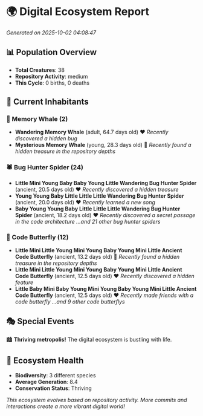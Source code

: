# 🌍 Digital Ecosystem Report
*Generated on 2025-10-02 04:08:47*

## 📊 Population Overview
- **Total Creatures**: 38
- **Repository Activity**: medium
- **This Cycle**: 0 births, 0 deaths

## 👥 Current Inhabitants

### 🐋 Memory Whale (2)
- **Wandering Memory Whale** (adult, 64.7 days old) ❤️
  *Recently discovered a hidden bug*
- **Mysterious Memory Whale** (young, 28.3 days old) 💚
  *Recently found a hidden treasure in the repository depths*

### 🕷️ Bug Hunter Spider (24)
- **Little Mini Young Baby Baby Young Little Wandering Bug Hunter Spider** (ancient, 20.5 days old) ❤️
  *Recently discovered a hidden treasure*
- **Young Young Baby Little Little Little Wandering Bug Hunter Spider** (ancient, 20.0 days old) ❤️
  *Recently learned a new song*
- **Baby Young Young Baby Little Little Little Wandering Bug Hunter Spider** (ancient, 18.2 days old) ❤️
  *Recently discovered a secret passage in the code architecture*
  *...and 21 other bug hunter spiders*

### 🦋 Code Butterfly (12)
- **Little Mini Little Young Mini Young Baby Young Mini Little Ancient Code Butterfly** (ancient, 13.2 days old) 💛
  *Recently found a hidden treasure in the repository depths*
- **Little Mini Little Young Mini Young Baby Young Mini Little Ancient Code Butterfly** (ancient, 12.5 days old) ❤️
  *Recently discovered a hidden feature*
- **Little Baby Mini Baby Young Mini Young Baby Young Mini Little Ancient Code Butterfly** (ancient, 12.5 days old) ❤️
  *Recently made friends with a code butterfly*
  *...and 9 other code butterflys*

## 🎭 Special Events

🏙️ **Thriving metropolis!** The digital ecosystem is bustling with life.

## 🔬 Ecosystem Health
- **Biodiversity**: 3 different species
- **Average Generation**: 8.4
- **Conservation Status**: Thriving

*This ecosystem evolves based on repository activity. More commits and interactions create a more vibrant digital world!*
